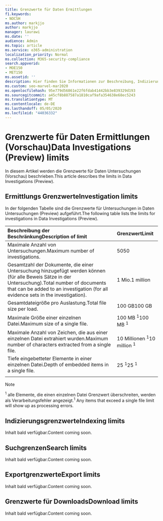 ```yaml
---
title: Grenzwerte für Daten Ermittlungen
f1.keywords:
- NOCSH
ms.author: markjjo
author: markjjo
manager: laurawi
ms.date: ''
audience: Admin
ms.topic: article
ms.service: o365-administration
localization_priority: Normal
ms.collection: M365-security-compliance
search.appverid:
- MOE150
- MET150
ms.assetid: ''
description: Hier finden Sie Informationen zur Beschreibung, Indizierung, Suche, Export und Downloadbegrenzungen in Data Investigations (Preview).
ms.custom: seo-marvel-mar2020
ms.openlocfilehash: 95e779d56861e22f6fdab41442bb3e839329d193
ms.sourcegitcommit: a45cf8b887587a1810caf9afa354638e68ec5243
ms.translationtype: MT
ms.contentlocale: de-DE
ms.lasthandoff: 05/05/2020
ms.locfileid: "44036332"
---
```

# <a name="data-investigations-preview-limits"></a><span data-ttu-id="60814-103">Grenzwerte für Daten Ermittlungen (Vorschau)</span><span class="sxs-lookup"><span data-stu-id="60814-103">Data Investigations (Preview) limits</span></span>

<span data-ttu-id="60814-104">In diesem Artikel werden die Grenzwerte für Daten Untersuchungen (Vorschau) beschrieben.</span><span class="sxs-lookup"><span data-stu-id="60814-104">This article describes the limits in Data Investigations (Preview).</span></span>

## <a name="investigation-limits"></a><span data-ttu-id="60814-105">Ermittlungs Grenzwerte</span><span class="sxs-lookup"><span data-stu-id="60814-105">Investigation limits</span></span>

<span data-ttu-id="60814-106">In der folgenden Tabelle sind die Grenzwerte für Untersuchungen in Daten Untersuchungen (Preview) aufgeführt.</span><span class="sxs-lookup"><span data-stu-id="60814-106">The following table lists the limits for investigations in Data Investigations (Preview).</span></span> 
    
  |<span data-ttu-id="60814-107">**Beschreibung der Beschränkung**</span><span class="sxs-lookup"><span data-stu-id="60814-107">**Description of limit**</span></span>|<span data-ttu-id="60814-108">**Grenzwert**</span><span class="sxs-lookup"><span data-stu-id="60814-108">**Limit**</span></span>|
  |:-----|:-----|
  |<span data-ttu-id="60814-109">Maximale Anzahl von Untersuchungen.</span><span class="sxs-lookup"><span data-stu-id="60814-109">Maximum number of investigations.</span></span>  <br/> |<span data-ttu-id="60814-110">50</span><span class="sxs-lookup"><span data-stu-id="60814-110">50</span></span>  <br/> |
  |<span data-ttu-id="60814-111">Gesamtzahl der Dokumente, die einer Untersuchung hinzugefügt werden können (für alle Beweis Sätze in der Untersuchung).</span><span class="sxs-lookup"><span data-stu-id="60814-111">Total number of documents that can be added to an investigation (for all evidence sets in the investigation).</span></span>  <br/> |<span data-ttu-id="60814-112">1 Mio.</span><span class="sxs-lookup"><span data-stu-id="60814-112">1 million</span></span>  <br/> |
  |<span data-ttu-id="60814-113">Gesamtdateigröße pro Auslastung.</span><span class="sxs-lookup"><span data-stu-id="60814-113">Total file size per load.</span></span>  <br/> |<span data-ttu-id="60814-114">100 GB</span><span class="sxs-lookup"><span data-stu-id="60814-114">100 GB</span></span>  <br/> |
  |<span data-ttu-id="60814-115">Maximale Größe einer einzelnen Datei.</span><span class="sxs-lookup"><span data-stu-id="60814-115">Maximum size of a single file.</span></span>   <br/> |<span data-ttu-id="60814-116">100 MB <sup>1</sup></span><span class="sxs-lookup"><span data-stu-id="60814-116">100 MB <sup>1</sup></span></span> <br/> |
  |<span data-ttu-id="60814-117">Maximale Anzahl von Zeichen, die aus einer einzelnen Datei extrahiert wurden.</span><span class="sxs-lookup"><span data-stu-id="60814-117">Maximum number of characters extracted from a single file.</span></span>  <br/> |<span data-ttu-id="60814-118">10 Millionen <sup>1</sup></span><span class="sxs-lookup"><span data-stu-id="60814-118">10 million <sup>1</sup></span></span> <br/> |
  |<span data-ttu-id="60814-119">Tiefe eingebetteter Elemente in einer einzelnen Datei.</span><span class="sxs-lookup"><span data-stu-id="60814-119">Depth of embedded items in a single file.</span></span>  <br/> |<span data-ttu-id="60814-120">25 <sup>1</sup></span><span class="sxs-lookup"><span data-stu-id="60814-120">25 <sup>1</sup></span></span> <br/> |
|||
> [!NOTE]
><span data-ttu-id="60814-121"><sup>1</sup> alle Elemente, die einen einzelnen Datei Grenzwert überschreiten, werden als Verarbeitungsfehler angezeigt.</span><span class="sxs-lookup"><span data-stu-id="60814-121"><sup>1</sup>  Any items that exceed a single file limit will show up as processing errors.</span></span>

## <a name="indexing-limits"></a><span data-ttu-id="60814-122">Indizierungsgrenzwerte</span><span class="sxs-lookup"><span data-stu-id="60814-122">Indexing limits</span></span>

<span data-ttu-id="60814-123">Inhalt bald verfügbar.</span><span class="sxs-lookup"><span data-stu-id="60814-123">Content coming soon.</span></span>

## <a name="search-limits"></a><span data-ttu-id="60814-124">Suchgrenzen</span><span class="sxs-lookup"><span data-stu-id="60814-124">Search limits</span></span>

<span data-ttu-id="60814-125">Inhalt bald verfügbar.</span><span class="sxs-lookup"><span data-stu-id="60814-125">Content coming soon.</span></span>

## <a name="export-limits"></a><span data-ttu-id="60814-126">Exportgrenzwerte</span><span class="sxs-lookup"><span data-stu-id="60814-126">Export limits</span></span>

<span data-ttu-id="60814-127">Inhalt bald verfügbar.</span><span class="sxs-lookup"><span data-stu-id="60814-127">Content coming soon.</span></span>

## <a name="download-limits"></a><span data-ttu-id="60814-128">Grenzwerte für Downloads</span><span class="sxs-lookup"><span data-stu-id="60814-128">Download limits</span></span>

<span data-ttu-id="60814-129">Inhalt bald verfügbar.</span><span class="sxs-lookup"><span data-stu-id="60814-129">Content coming soon.</span></span>

